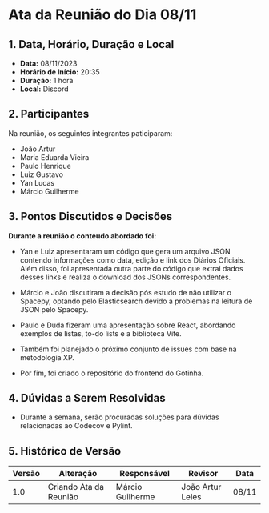 # Ata da Reunião do Dia 08/11

## 1. Data, Horário, Duração e Local

- **Data:** 08/11/2023
- **Horário de Início:** 20:35
- **Duração:** 1 hora
- **Local:** Discord

## 2. Participantes

Na reunião, os seguintes integrantes paticiparam:

- João Artur
- Maria Eduarda Vieira
- Paulo Henrique
- Luiz Gustavo
- Yan Lucas
- Márcio Guilherme

## 3. Pontos Discutidos e Decisões

**Durante a reunião o conteudo abordado foi:**
 
- Yan e Luiz apresentaram um código que gera um arquivo JSON contendo informações como data, edição e link dos Diários Oficiais. Além disso, foi apresentada outra parte do código que extrai dados desses links e realiza o download dos JSONs correspondentes.

- Márcio e João discutiram a decisão pós estudo de não utilizar o Spacepy, optando pelo Elasticsearch devido a problemas na leitura de JSON pelo Spacepy.

- Paulo e Duda fizeram uma apresentação sobre React, abordando exemplos de listas, to-do lists e a biblioteca Vite.

- Também foi planejado o próximo conjunto de issues com base na metodologia XP.

- Por fim, foi criado o repositório do frontend do Gotinha.

## 4. Dúvidas a Serem Resolvidas

- Durante a semana, serão procuradas soluções para dúvidas relacionadas ao Codecov e Pylint.

## 5. Histórico de Versão

| Versão | Alteração                   | Responsável        | Revisor            | Data  |
|--------|----------------------------|--------------------|--------------------|-------|
| 1.0    | Criando Ata da Reunião     | Márcio Guilherme   | João Artur Leles   | 08/11 |
